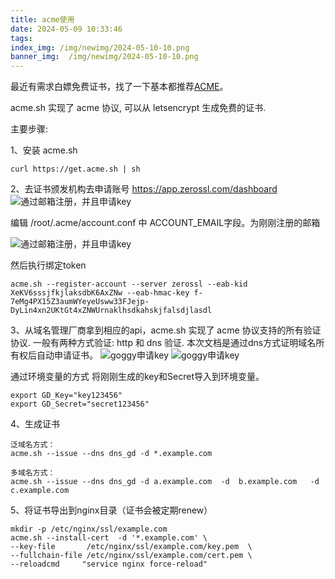 ```yaml
---
title: acme使用
date: 2024-05-09 10:33:46
tags:
index_img: /img/newimg/2024-05-10-10.png
banner_img:  /img/newimg/2024-05-10-10.png
---
```


最近有需求白嫖免费证书，找了一下基本都推荐[ACME](https://github.com/acmesh-official/acme.sh)。

acme.sh 实现了 acme 协议, 可以从 letsencrypt 生成免费的证书.

主要步骤:

1、安装 acme.sh
```
curl https://get.acme.sh | sh 
```
2、去证书颁发机构去申请账号 https://app.zerossl.com/dashboard
![通过邮箱注册，并且申请key](/img/newimg/2024-05-10-01.png)

编辑 /root/.acme/account.conf 中 ACCOUNT_EMAIL字段。为刚刚注册的邮箱 

![通过邮箱注册，并且申请key](/img/newimg/2024-05-10-02.png)

然后执行绑定token

```
acme.sh --register-account --server zerossl --eab-kid XeKV6sssjfkjlaksdbK6AxZNw --eab-hmac-key f-7eMg4PX15Z3aumWYeyeUsww33FJejp-DyLin4xn2UKtGt4xZNWUrnaklhsdkahskjfalsdjlasdl
```

3、从域名管理厂商拿到相应的api，acme.sh 实现了 acme 协议支持的所有验证协议. 一般有两种方式验证: http 和 dns 验证. 本次文档是通过dns方式证明域名所有权后自动申请证书。
![goggy申请key](/img/newimg/2024-05-10-03.png)
![goggy申请key](/img/newimg/2024-05-10-04.png)

通过环境变量的方式 将刚刚生成的key和Secret导入到环境变量。
```
export GD_Key="key123456"
export GD_Secret="secret123456"
```

4、生成证书
```
泛域名方式：
acme.sh --issue --dns dns_gd -d *.example.com 

多域名方式：
acme.sh --issue --dns dns_gd -d a.example.com  -d  b.example.com   -d c.example.com 
```


5、将证书导出到nginx目录（证书会被定期renew）
```
mkdir -p /etc/nginx/ssl/example.com
acme.sh --install-cert  -d '*.example.com' \
--key-file       /etc/nginx/ssl/example.com/key.pem  \
--fullchain-file /etc/nginx/ssl/example.com/cert.pem \
--reloadcmd     "service nginx force-reload"
```

